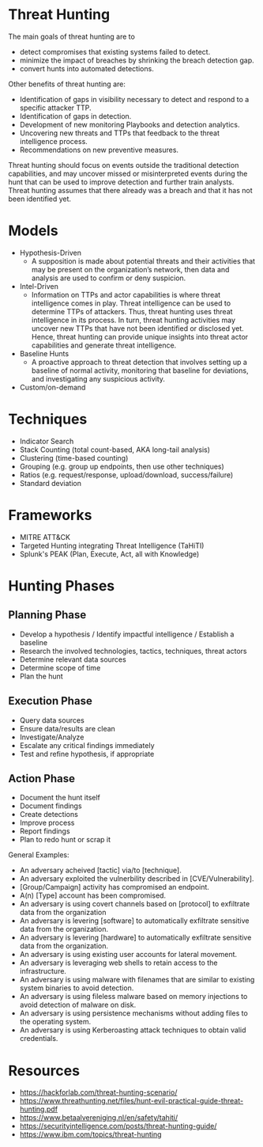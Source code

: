 
# Threat Hunting
The main goals of threat hunting are to
- detect compromises that existing systems failed to detect.
- minimize the impact of breaches by shrinking the breach detection gap.
- convert hunts into automated detections.

Other benefits of threat hunting are: 
- Identification of gaps in visibility necessary to detect and respond to a specific attacker TTP. 
- Identification of gaps in detection. 
- Development of new monitoring Playbooks and detection analytics. 
- Uncovering new threats and TTPs that feedback to the threat intelligence process. 
- Recommendations on new preventive measures.

Threat hunting should focus on events outside the traditional detection capabilities, and may uncover missed or misinterpreted events during the hunt that can be used to improve detection and further train analysts. Threat hunting assumes that there already was a breach and that it has not been identified yet.

# Models
- Hypothesis-Driven
  - A supposition is made about potential threats and their activities that may be present on the organization’s network, then data and analysis are used to confirm or deny suspicion.
- Intel-Driven
  - Information on TTPs and actor capabilities is where threat intelligence comes in play. Threat intelligence can be used to determine TTPs of attackers. Thus, threat hunting uses threat intelligence in its process. In turn, threat hunting activities may uncover new TTPs that have not been identified or disclosed yet. Hence, threat hunting can provide unique insights into threat actor capabilities and generate threat intelligence.
- Baseline Hunts
  - A proactive approach to threat detection that involves setting up a baseline of normal activity, monitoring that baseline for deviations, and investigating any suspicious activity.
- Custom/on-demand

# Techniques
- Indicator Search
- Stack Counting (total count-based, AKA long-tail analysis)
- Clustering (time-based counting)
- Grouping (e.g. group up endpoints, then use other techniques)
- Ratios (e.g. request/response, upload/download, success/failure)
- Standard deviation
  
# Frameworks
- MITRE ATT&CK
- Targeted Hunting integrating Threat Intelligence (TaHiTI)
- Splunk's PEAK (Plan, Execute, Act, all with Knowledge)

# Hunting Phases
## Planning Phase
-	Develop a hypothesis / Identify impactful intelligence / Establish a baseline
- Research the involved technologies, tactics, techniques, threat actors
-	Determine relevant data sources
- Determine scope of time
- Plan the hunt

## Execution Phase
-	Query data sources
- Ensure data/results are clean
-	Investigate/Analyze
- Escalate any critical findings immediately
- Test and refine hypothesis, if appropriate

## Action Phase
- Document the hunt itself
-	Document findings
-	Create detections
-	Improve process
- Report findings
- Plan to redo hunt or scrap it

General Examples:
- An adversary acheived [tactic] via/to [technique].
- An adversary exploited the vulnerbility described in [CVE/Vulnerability].
- [Group/Campaign] activity has compromised an endpoint.
- A(n) [Type] account has been compromised.
- An adversary is using covert channels based on [protocol] to exfiltrate data from the organization
- An adversary is levering [software] to automatically exfiltrate sensitive data from the organization.
- An adversary is levering [hardware] to automatically exfiltrate sensitive data from the organization.
- An adversary is using existing user accounts for lateral movement.
- An adversary is leveraging web shells to retain access to the infrastructure.
- An adversary is using malware with filenames that are similar to existing system binaries to avoid detection.
- An adversary is using fileless malware based on memory injections to avoid detection of malware on disk.
- An adversary is using persistence mechanisms without adding files to the operating system.
- An adversary is using Kerberoasting attack techniques to obtain valid credentials.




# Resources
- https://hackforlab.com/threat-hunting-scenario/
- https://www.threathunting.net/files/hunt-evil-practical-guide-threat-hunting.pdf
- https://www.betaalvereniging.nl/en/safety/tahiti/
- https://securityintelligence.com/posts/threat-hunting-guide/
- https://www.ibm.com/topics/threat-hunting
